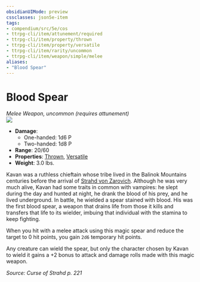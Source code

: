 ```yaml
---
obsidianUIMode: preview
cssclasses: json5e-item
tags:
- compendium/src/5e/cos
- ttrpg-cli/item/attunement/required
- ttrpg-cli/item/property/thrown
- ttrpg-cli/item/property/versatile
- ttrpg-cli/item/rarity/uncommon
- ttrpg-cli/item/weapon/simple/melee
aliases: 
- "Blood Spear"
---
```

# Blood Spear
*Melee Weapon, uncommon (requires attunement)*  
![](/3-Mechanics/CLI/items/img/blood-spear.webp#right)  

- **Damage**:
  - One-handed: 1d6 P
  - Two-handed: 1d8 P
- **Range**: 20/60
- **Properties**: [Thrown](/3-Mechanics/CLI/rules/item-properties.md#Thrown), [Versatile](/3-Mechanics/CLI/rules/item-properties.md#Versatile)
- **Weight**: 3.0 lbs.

Kavan was a ruthless chieftain whose tribe lived in the Balinok Mountains centuries before the arrival of [Strahd von Zarovich](/3-Mechanics/CLI/bestiary/npc/strahd-von-zarovich-cos.md). Although he was very much alive, Kavan had some traits in common with vampires: he slept during the day and hunted at night, he drank the blood of his prey, and he lived underground. In battle, he wielded a spear stained with blood. His was the first blood spear, a weapon that drains life from those it kills and transfers that life to its wielder, imbuing that individual with the stamina to keep fighting.

When you hit with a melee attack using this magic spear and reduce the target to 0 hit points, you gain `2d6` temporary hit points.

Any creature can wield the spear, but only the character chosen by Kavan to wield it gains a +2 bonus to attack and damage rolls made with this magic weapon.

*Source: Curse of Strahd p. 221*
